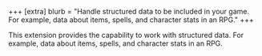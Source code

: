 +++
[extra]
	blurb = "Handle structured data to be included in your game. For example, data about items, spells, and character stats in an RPG."
+++

This extension provides the capability to work with structured data. For example, data about items, spells, and character stats in an RPG.